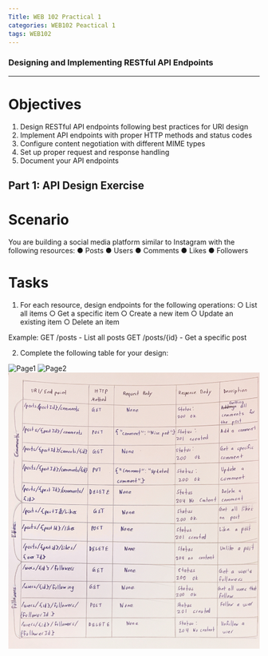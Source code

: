 ```yaml
---
Title: WEB 102 Practical 1
categories: WEB102 Peactical 1
tags: WEB102
---
```


### Designing and Implementing RESTful API Endpoints
---- 

# Objectives
1. Design RESTful API endpoints following best practices for URI design
2. Implement API endpoints with proper HTTP methods and status codes
3. Configure content negotiation with different MIME types
4. Set up proper request and response handling
5. Document your API endpoints

## Part 1: API Design Exercise

# Scenario
You are building a social media platform similar to Instagram with the following resources:
● Posts
● Users
● Comments
● Likes
● Followers

# Tasks
1. For each resource, design endpoints for the following operations:
○ List all items
○ Get a specific item
○ Create a new item
○ Update an existing item
○ Delete an item

Example:
GET /posts - List all posts
GET /posts/{id} - Get a specific post

2. Complete the following table for your design:

![Page1](../Practical1_ApiDesign_Implementation/Images/Page1.jpeg)
![Page2](../Practical1_ApiDesign_Implementation/Images/Page2.jpeg)
![Page3](../Practical1_ApiDesign_Implementation/Images/page3.jpg)